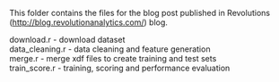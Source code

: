 This folder contains the files for the blog post
published in Revolutions (http://blog.revolutionanalytics.com/) blog.

download.r - download dataset  
data_cleaning.r - data cleaning and feature generation  
merge.r - merge xdf files to create training and test sets  
train_score.r - training, scoring and performance evaluation